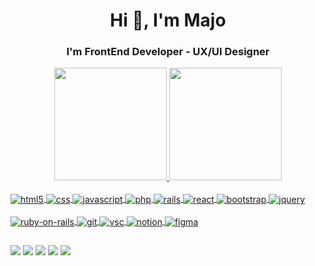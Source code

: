 <h1 align="center">Hi 👋, I'm Majo</h1>
<h3 align="center">I'm FrontEnd Developer - UX/UI Designer </h3>

<div align="center">
  <a href="https://github.com/paskuvan">
  <img height="180em" src="https://github-readme-stats.vercel.app/api?username=paskuvan&show_icons=true&theme=outrun&include_all_commits=true&count_private=true"/>
  <img height="180em" src="https://github-readme-stats.vercel.app/api/top-langs/?username=paskuvan&layout=compact&langs_count=7&theme=outrun"/>
</div>
<div style="display: inline_block"><br>
  <img align="center" alt="html5"  src="https://img.shields.io/badge/HTML5-E34F26?style=for-the-badge&logo=html5&logoColor=white">
  <img align="center" alt="css"  src="https://img.shields.io/badge/CSS3-1572B6?style=for-the-badge&logo=css3&logoColor=white">
  <img align="center" alt="javascript"  src="https://img.shields.io/badge/JavaScript-323330?style=for-the-badge&logo=javascript&logoColor=F7DF1E">
  <img align="center" alt="php"  src="https://img.shields.io/badge/PHP-777BB4?style=for-the-badge&logo=php&logoColor=white">
  <img align="center" alt="rails"  src="https://img.shields.io/badge/Ruby-CC342D?style=for-the-badge&logo=ruby&logoColor=white">
  <img align="center" alt="react"  src="https://img.shields.io/badge/React-20232A?style=for-the-badge&logo=react&logoColor=61DAFB">
  <img align="center" alt="bootstrap"  src="https://img.shields.io/badge/Bootstrap-563D7C?style=for-the-badge&logo=bootstrap&logoColor=white">
  <img align="center" alt="jquery"  src="https://img.shields.io/badge/jQuery-0769AD?style=for-the-badge&logo=jquery&logoColor=white"> <br><br>
  <img align="center" alt="ruby-on-rails"  src="https://img.shields.io/badge/Ruby_on_Rails-CC0000?style=for-the-badge&logo=ruby-on-rails&logoColor=white">
  <img align="center" alt="git"  src="https://img.shields.io/badge/Git-F05032?style=for-the-badge&logo=git&logoColor=white">
  <img align="center" alt="vsc"  src="https://img.shields.io/badge/Visual_Studio_Code-0078D4?style=for-the-badge&logo=visual%20studio%20code&logoColor=white">
  <img align="center" alt="notion"  src="https://img.shields.io/badge/Notion-000000?style=for-the-badge&logo=notion&logoColor=white">
  <img align="center" alt="figma"  src="https://img.shields.io/badge/Figma-F24E1E?style=for-the-badge&logo=figma&logoColor=white">
</div>
  
  ##
 
<div> 
  <a href="https://instagram.com/uxmajo" target="_blank"><img src="https://img.shields.io/badge/Instagram-E4405F?style=for-the-badge&logo=instagram&logoColor=white" target="_blank"></a>
  <a href="https://twitter.com/paskuvan" target="_blank"><img src="https://img.shields.io/badge/Twitter-1DA1F2?style=for-the-badge&logo=twitter&logoColor=white" target="_blank"></a>
 	<a href="https://www.linkedin.com/in/paskuvan/" target="_blank"><img src="https://img.shields.io/badge/LinkedIn-0077B5?style=for-the-badge&logo=linkedin&logoColor=white" target="_blank"></a>
  <a href = "https://medium.com/@majopaskuvan"><img src="https://img.shields.io/badge/Medium-12100E?style=for-the-badge&logo=medium&logoColor=white" target="_blank"></a>
  <a href = "mailto:majopaskuvan@gmail.com"><img src="https://img.shields.io/badge/-Gmail-%23333?style=for-the-badge&logo=gmail&logoColor=white" target="_blank"></a>
  
 
  
 
</div>

